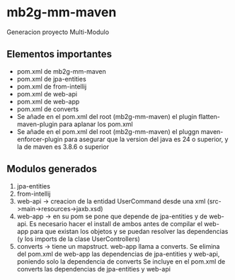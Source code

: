 # mb2g-mm-maven
Generacion proyecto Multi-Modulo

## Elementos importantes
- pom.xml de mb2g-mm-maven
- pom.xml de jpa-entities
- pom.xml de from-intellij
- pom.xml de web-api
- pom.xml de web-app
- pom.xml de converts
- Se añade en el pom.xml del root (mb2g-mm-maven) el plugin flatten-maven-plugin para aplanar los pom.xml
- Se añade en el pom.xml del root (mb2g-mm-maven) el pluggn maven-enforcer-plugin para asegurar que la version
  del java es 24 o superior, y la de maven es 3.8.6 o superior

## Modulos generados
1. jpa-entities
2. from-intellij
3. web-api -> creacion de la entidad UserCommand desde una xml (src->main->resources->jaxb.xsd)
4. web-app -> en su pom se pone que depende de jpa-entities y de web-api. Es necesario hacer el install de ambos antes de compilar el web-app para
   que existan los objetos y se puedan resolver las dependencias (y los imports de la clase UserControllers)
5. converts -> tiene un mapstruct. web-app llama a converts. 
   Se elimina del pom.xml de web-app las dependencias de jpa-entities y web-api, poniendo solo la dependencia de converts
   Se incluye en el pom.xml de converts las dependencias de jpa-entities y web-api

